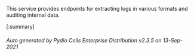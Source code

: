 






This service provides endpoints for extracting logs in various formats and auditing internal data.

[:summary]

###### Auto generated by Pydio Cells Enterprise Distribution v2.3.5 on 13-Sep-2021
